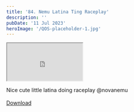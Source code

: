 ```yaml
---
title: '84. Nemu Latina Ting Raceplay'
description: ''
pubDate: '11 Jul 2023'
heroImage: '/QOS-placeholder-1.jpg'
---
```

<iframe src="https://drive.google.com/file/d/1cKMw7XJcUS7posEC_6ha4-_1zQ84Hxc1/preview" width="200" height="100" allow="autoplay" allowfullscreen="allowfullscreen"></iframe>

Nice cute little latina doing raceplay @novanemu
<br>
<br>
<a class="read_more" href="https://drive.google.com/file/d/1cKMw7XJcUS7posEC_6ha4-_1zQ84Hxc1/view?usp=sharing">Download</a>